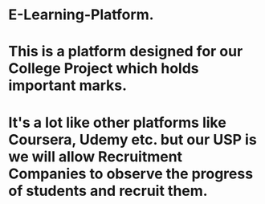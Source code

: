 # E-Learning-Platform.
# This is a platform designed for our College Project which holds important marks.
# It's a lot like other platforms like Coursera, Udemy etc. but our USP is we will allow Recruitment Companies to observe the progress of students and recruit them.
